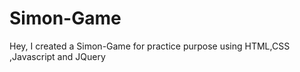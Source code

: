 # Simon-Game
Hey, I created a Simon-Game for practice purpose using HTML,CSS ,Javascript and JQuery
